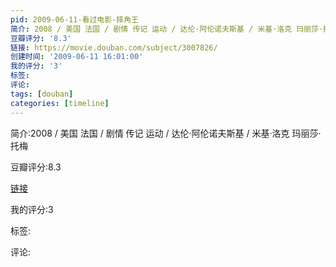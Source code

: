 ```yaml
---
pid: 2009-06-11-看过电影-摔角王
简介: 2008 / 美国 法国 / 剧情 传记 运动 / 达伦·阿伦诺夫斯基 / 米基·洛克 玛丽莎·托梅
豆瓣评分: '8.3'
链接: https://movie.douban.com/subject/3007826/
创建时间: '2009-06-11 16:01:00'
我的评分: '3'
标签:
评论:
tags: [douban]
categories: [timeline]
---
```

简介:2008 / 美国 法国 / 剧情 传记 运动 / 达伦·阿伦诺夫斯基 / 米基·洛克 玛丽莎·托梅

豆瓣评分:8.3

[链接](https://movie.douban.com/subject/3007826/)

我的评分:3

标签:

评论:

